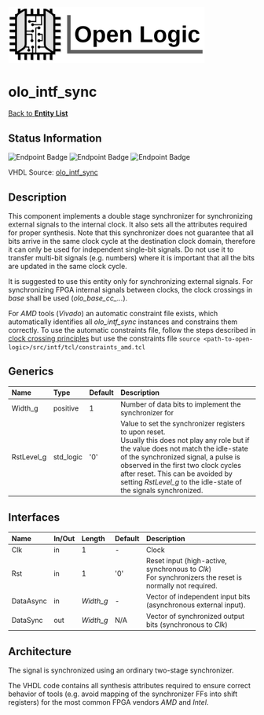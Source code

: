 <img src="../Logo.png" alt="Logo" width="400">

# olo_intf_sync

[Back to **Entity List**](../EntityList.md)

## Status Information

![Endpoint Badge](https://img.shields.io/endpoint?url=https://storage.googleapis.com/open-logic-badges/coverage/olo_intf_sync.json?cacheSeconds=0) ![Endpoint Badge](https://img.shields.io/endpoint?url=https://storage.googleapis.com/open-logic-badges/branches/olo_intf_sync.json?cacheSeconds=0) ![Endpoint Badge](https://img.shields.io/endpoint?url=https://storage.googleapis.com/open-logic-badges/issues/olo_intf_sync.json?cacheSeconds=0)

VHDL Source: [olo_intf_sync](../../src/base/vhdl/olo_intf_sync.vhd)

## Description

This component implements a double stage synchronizer for synchronizing external signals to the internal clock. It also sets all the attributes required for proper synthesis.
Note that this synchronizer does not guarantee that all bits arrive in the same clock cycle at the destination clock domain, therefore it can only be used for independent single-bit signals. Do not use it to transfer multi-bit signals (e.g. numbers) where it is important that all the bits are updated in the same clock cycle.

It is suggested to use this entity only for synchronizing external signals. For synchronizing FPGA internal signals between clocks, the clock crossings in *base* shall be used (*olo_base_cc_...*).

For *AMD* tools (*Vivado*) an automatic constraint file exists, which automatically identifies all *olo_intf_sync* instances and constrains them correctly. To use the automatic constraints file, follow the steps described in [clock crossing principles](../base/clock_crossing_principles.md) but use the constraints file `source <path-to-open-logic>/src/intf/tcl/constraints_amd.tcl`

## Generics

| Name       | Type      | Default | Description                                                  |
| :--------- | :-------- | ------- | :----------------------------------------------------------- |
| Width_g    | positive  | 1       | Number of data bits to implement the synchronizer for        |
| RstLevel_g | std_logic | '0'     | Value to set the synchronizer registers to upon reset. <br />Usually this does not play any role but if the value does not match the idle-state of the synchronized signal, a pulse is observed in the first two clock cycles after reset. This can be avoided by setting *RstLevel_g* to the idle-state of the signals synchronized. |

## Interfaces

| Name      | In/Out | Length    | Default | Description                                                  |
| :-------- | :----- | :-------- | ------- | :----------------------------------------------------------- |
| Clk       | in     | 1         | -       | Clock                                                        |
| Rst       | in     | 1         | '0'     | Reset input (high-active, synchronous to *Clk*)<br />For synchronizers the reset is normally not required. |
| DataAsync | in     | *Width_g* | -       | Vector of independent input bits (asynchronous external input). |
| DataSync  | out    | *Width_g* | N/A     | Vector of synchronized output bits (synchronous to *Clk*)    |

## Architecture

The signal is synchronized using an ordinary two-stage synchronizer. 

The VHDL code contains all synthesis attributes required to ensure correct behavior of tools (e.g. avoid mapping of the synchronizer FFs into shift registers) for the most common FPGA vendors *AMD* and *Intel*.





